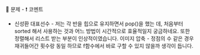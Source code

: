 :memo: 문제 -  :exclamation: 코멘트

- 신성환
대표선수 - 저는 각 반을 힙으로 유지하면서 pop()을 했는 데, 처음부터 sorted 해서 사용하는 것과 어느 방법이 시간적으로 효율적일지 궁금하네요.
또한 정렬해서 리스트 받는 부분이 인상적이였습니다.
이미지 압축 - 정점의 수 같은 경우 재귀들어간 횟수랑 동일 하므로 f함수에서 바로 구할 수 있지 않을까 생각이 듭니다.
